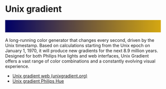 # Unix gradient

![preview](preview.png)

A long-running color generator that changes every second, driven by the Unix timestamp. Based on calculations starting from the Unix epoch on January 1, 1970, it will produce new gradients for the next 8.9 million years. Designed for both Philips Hue lights and web interfaces, Unix Gradient offers a vast range of color combinations and a constantly evolving visual experience.

- [Unix gradient web (unixgradient.org)](web)
- [Unix gradient Philips Hue](philips-hue)
